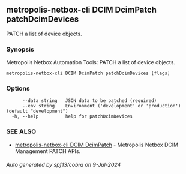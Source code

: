 ## metropolis-netbox-cli DCIM DcimPatch patchDcimDevices

PATCH a list of device objects.

### Synopsis


Metropolis Netbox Automation Tools:
  PATCH a list of device objects.

```
metropolis-netbox-cli DCIM DcimPatch patchDcimDevices [flags]
```

### Options

```
      --data string   JSON data to be patched (required)
      --env string    Environment ('development' or 'production') (default "development")
  -h, --help          help for patchDcimDevices
```

### SEE ALSO

* [metropolis-netbox-cli DCIM DcimPatch]()	 - Metropolis Netbox DCIM Management PATCH APIs.

###### Auto generated by spf13/cobra on 9-Jul-2024
